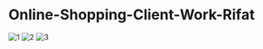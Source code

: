 # Online-Shopping-Client-Work-Rifat

![1](https://github.com/mossaddak/Online-Shopping-Client-Work-Rifat/assets/73273488/bbb9b74e-caac-4819-a641-590841488e9e)
![2](https://github.com/mossaddak/Online-Shopping-Client-Work-Rifat/assets/73273488/60b51219-2654-41da-a0a1-35735143aee8)
![3](https://github.com/mossaddak/Online-Shopping-Client-Work-Rifat/assets/73273488/4cdabb9a-dd96-4d9b-b6c2-3469ab3f93c4)
